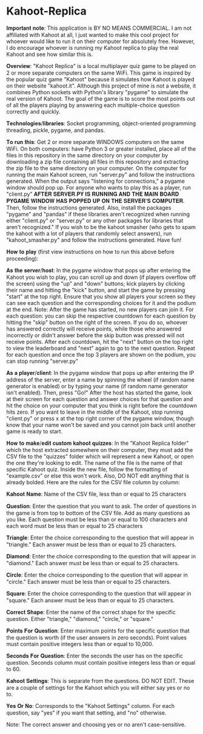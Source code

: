 # Kahoot-Replica

𝐈𝐦𝐩𝐨𝐫𝐭𝐚𝐧𝐭 𝐧𝐨𝐭𝐞: This application is BY NO MEANS COMMERCIAL. I am not affiliated with Kahoot at all, I just wanted to make this cool project for whoever would like to run it on their computer for absolutely free. However, I do encourage whoever is running my Kahoot replica to play the real Kahoot and see how similar this is.

𝐎𝐯𝐞𝐫𝐯𝐢𝐞𝐰:
"Kahoot Replica" is a local multiplayer quiz game to be played on 2 or more separate computers on the same WiFi. This game is inspired by the popular quiz game "Kahoot" because it simulates how Kahoot is played on their website "kahoot.it". Although this project of mine is not a website, it combines Python sockets with Python's library "pygame" to simulate the real version of Kahoot. The goal of the game is to score the most points out of all the players playing by answering each multiple-choice question correctly and quickly.

𝐓𝐞𝐜𝐡𝐧𝐨𝐥𝐨𝐠𝐢𝐞𝐬/𝐥𝐢𝐛𝐫𝐚𝐫𝐢𝐞𝐬: Socket programming, object-oriented programming threading, pickle, pygame, and pandas.

𝐓𝐨 𝐫𝐮𝐧 𝐭𝐡𝐢𝐬: 
Get 2 or more separate WINDOWS computers on the same WiFi. On both computers: have Python 3 or greater installed, place all of the files in this repository in the same directory on your computer by downloading a zip file containing all files in this repository and extracting the zip file to the same directory on your computer. On the computer for running the main Kahoot screen, run "server.py" and follow the instructions generated. When the output says "listening for connections," a pygame window should pop up. For anyone who wants to play this as a player, run "client.py" 𝐀𝐅𝐓𝐄𝐑 𝐒𝐄𝐑𝐕𝐄𝐑.𝐏𝐘 𝐈𝐒 𝐑𝐔𝐍𝐍𝐈𝐍𝐆 𝐀𝐍𝐃 𝐓𝐇𝐄 𝐌𝐀𝐈𝐍 𝐁𝐎𝐀𝐑𝐃 𝐏𝐘𝐆𝐀𝐌𝐄 𝐖𝐈𝐍𝐃𝐎𝐖 𝐇𝐀𝐒 𝐏𝐎𝐏𝐏𝐄𝐃 𝐔𝐏 𝐎𝐍 𝐓𝐇𝐄 𝐒𝐄𝐑𝐕𝐄𝐑'𝐒 𝐂𝐎𝐌𝐏𝐔𝐓𝐄𝐑. Then, follow the instructions generated. Also, install the packages "pygame" and "pandas" if these libraries aren't recognized when running either "client.py" or "server.py" or any other packages for libraries that aren't recognized." If you wish to be the kahoot smasher (who gets to spam the kahoot with a lot of players that randomly select answers), run "kahoot_smasher.py" and follow the instructions generated. Have fun!

𝐇𝐨𝐰 𝐭𝐨 𝐩𝐥𝐚𝐲 (first view instructions on how to run this above before proceeding):

  𝐀𝐬 𝐭𝐡𝐞 𝐬𝐞𝐫𝐯𝐞𝐫/𝐡𝐨𝐬𝐭: In the pygame window that pops up after entering the Kahoot you wish to play, you can scroll up and down (if players overflow off the screen) using the "up" and "down" buttons; kick players by clicking their name and hitting the "kick" button, and start the game by pressing "start" at the top right. Ensure that you show all players your screen so they can see each question and the corresponding choices for it and the podium at the end. Note: After the game has started, no new players can join it. For each question: you can skip the respective countdown for each question by hitting the "skip" button on the right of the screen. If you do so, whoever has answered correctly will receive points, while those who answered incorrectly or didn't answer before the skip button was pressed will not receive points. After each countdown, hit the "next" button on the top right to view the leaderboard and "next" again to go to the next question. Repeat for each question and once the top 3 players are shown on the podium, you can stop running "server.py"
  
  𝐀𝐬 𝐚 𝐩𝐥𝐚𝐲𝐞𝐫/𝐜𝐥𝐢𝐞𝐧𝐭: In the pygame window that pops up after entering the IP address of the server, enter a name by spinning the wheel (if random name generator is enabled) or by typing your name (if random name generator isn't enabled). Then, press "Go!" After the host has started the game, look at their screen for each question and answer choices for that question and hit the choice on your computer that you think is right before the countdown hits zero. If you want to leave in the middle of the Kahoot, stop running "client.py" or press x at the top right corner of the pygame window, though know that your name won't be saved and you cannot join back until another game is ready to start.

𝐇𝐨𝐰 𝐭𝐨 𝐦𝐚𝐤𝐞/𝐞𝐝𝐢𝐭 𝐜𝐮𝐬𝐭𝐨𝐦 𝐤𝐚𝐡𝐨𝐨𝐭 𝐪𝐮𝐢𝐳𝐳𝐞𝐬:
In the "Kahoot Replica folder" which the host extracted somewhere on their computer, they must add the CSV file to the "quizzes" folder which will represent a new Kahoot, or open the one they're looking to edit. The name of the file is the name of that specific Kahoot quiz. Inside the new file, follow the formatting of "example.csv" or else this won't work. Also, DO NOT edit anything that is already bolded. Here are the rules for the CSV file column by column:

𝐊𝐚𝐡𝐨𝐨𝐭 𝐍𝐚𝐦𝐞: Name of the CSV file, less than or equal to 25 characters

𝐐𝐮𝐞𝐬𝐭𝐢𝐨𝐧: Enter the question that you want to ask. The order of questions in the game is from top to bottom of the CSV file. Add as many questions as you like. Each question must be less than or equal to 100 characters and each word must be less than or equal to 25 characters

𝐓𝐫𝐢𝐚𝐧𝐠𝐥𝐞: Enter the choice corresponding to the question that will appear in "triangle." Each answer must be less than or equal to 25 characters.

𝐃𝐢𝐚𝐦𝐨𝐧𝐝: Enter the choice corresponding to the question that will appear in "diamond." Each answer must be less than or equal to 25 characters.

𝐂𝐢𝐫𝐜𝐥𝐞: Enter the choice corresponding to the question that will appear in "circle." Each answer must be less than or equal to 25 characters.

𝐒𝐪𝐮𝐚𝐫𝐞: Enter the choice corresponding to the question that will appear in "square." Each answer must be less than or equal to 25 characters.

𝐂𝐨𝐫𝐫𝐞𝐜𝐭 𝐒𝐡𝐚𝐩𝐞: Enter the name of the correct shape for the specific question. Either "triangle," "diamond," "circle," or "square."

𝐏𝐨𝐢𝐧𝐭𝐬 𝐅𝐨𝐫 𝐐𝐮𝐞𝐬𝐭𝐢𝐨𝐧: Enter maximum points for the specific question that the question is worth (if the user answers in zero seconds). Point values must contain positive integers less than or equal to 10,000.

𝐒𝐞𝐜𝐨𝐧𝐝𝐬 𝐅𝐨𝐫 𝐐𝐮𝐞𝐬𝐭𝐢𝐨𝐧: Enter the seconds the user has on the specific question. Seconds column must contain positive integers less than or equal to 60.

𝐊𝐚𝐡𝐨𝐨𝐭 𝐒𝐞𝐭𝐭𝐢𝐧𝐠𝐬: This is separate from the questions. DO NOT EDIT. These are a couple of settings for the Kahoot which you will either say yes or no to.

𝐘𝐞𝐬 𝐎𝐫 𝐍𝐨: Corresponds to the "Kahoot Settings" column. For each question, say "yes" if you want that setting, and "no" otherwise.

Note: The correct answer and choosing yes or no aren't case-sensitive.
